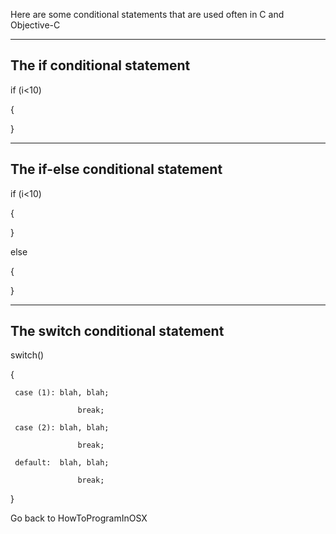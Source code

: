 Here are some conditional statements that are used often in C and Objective-C


----
The if conditional statement
----
    
if (i<10)

{

}

----
The if-else conditional statement
----
    
if (i<10)

{

}

else

{

}

----
The switch conditional statement
----
    
switch()

{

     case (1): blah, blah;

                   break;

     case (2): blah, blah;

                   break;

     default:  blah, blah;

                   break;

}


Go back to HowToProgramInOSX
